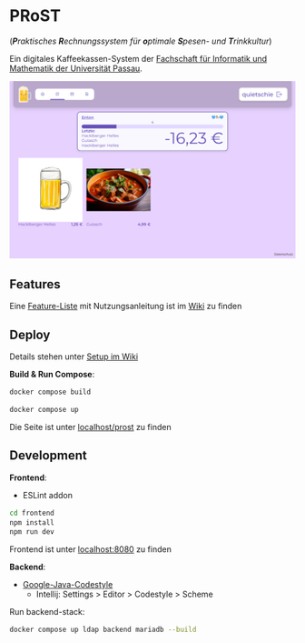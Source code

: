 # PRoST

(***P**raktisches **R**echnungssystem für **o**ptimale **S**pesen- und **T**rinkkultur*)

Ein digitales Kaffeekassen-System
der [Fachschaft für Informatik und Mathematik der Universität Passau](https://fsinfo.fim.uni-passau.de/).

![Shop-Ansicht](img/buymenu.png)

## Features

Eine [Feature-Liste](https://github.com/fsinfopassau/PRoST/wiki/Features) mit Nutzungsanleitung ist im [Wiki](https://github.com/fsinfopassau/PRoST/wiki) zu finden 

## Deploy

Details stehen unter [Setup im Wiki](https://github.com/fsinfopassau/PRoST/wiki/Setup)

**Build & Run Compose**:

```bash
docker compose build
```

```bash
docker compose up
```

Die Seite ist unter [localhost/prost](http://localhost/prost) zu finden

## Development

**Frontend**:

- ESLint addon

```bash
cd frontend
npm install
npm run dev
```

Frontend ist unter [localhost:8080](http://localhost:8080) zu finden

**Backend**:

- [Google-Java-Codestyle](https://github.com/google/styleguide/blob/gh-pages/intellij-java-google-style.xml)
    - Intellij: Settings > Editor > Codestyle > Scheme 
  
Run backend-stack:
```bash
docker compose up ldap backend mariadb --build
```